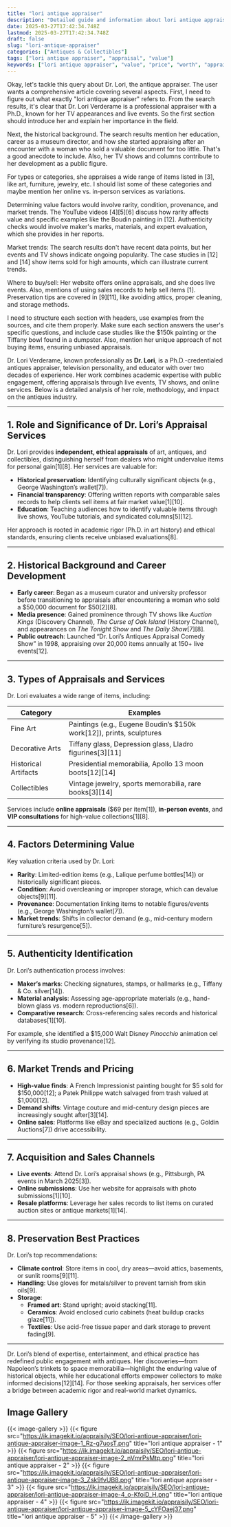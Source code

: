 ```yaml
---
title: "lori antique appraiser"
description: "Detailed guide and information about lori antique appraiser"
date: 2025-03-27T17:42:34.748Z
lastmod: 2025-03-27T17:42:34.748Z
draft: false
slug: "lori-antique-appraiser"
categories: ["Antiques & Collectibles"]
tags: ["lori antique appraiser", "appraisal", "value"]
keywords: ["lori antique appraiser", "value", "price", "worth", "appraisal"]
---
```


<think>
Okay, let's tackle this query about Dr. Lori, the antique appraiser. The user wants a comprehensive article covering several aspects. First, I need to figure out what exactly "lori antique appraiser" refers to. From the search results, it's clear that Dr. Lori Verderame is a professional appraiser with a Ph.D., known for her TV appearances and live events. So the first section should introduce her and explain her importance in the field.

Next, the historical background. The search results mention her education, career as a museum director, and how she started appraising after an encounter with a woman who sold a valuable document for too little. That's a good anecdote to include. Also, her TV shows and columns contribute to her development as a public figure.

For types or categories, she appraises a wide range of items listed in [3], like art, furniture, jewelry, etc. I should list some of these categories and maybe mention her online vs. in-person services as variations.

Determining value factors would involve rarity, condition, provenance, and market trends. The YouTube videos [4][5][6] discuss how rarity affects value and specific examples like the Boudin painting in [12]. Authenticity checks would involve maker's marks, materials, and expert evaluation, which she provides in her reports.

Market trends: The search results don't have recent data points, but her events and TV shows indicate ongoing popularity. The case studies in [12] and [14] show items sold for high amounts, which can illustrate current trends.

Where to buy/sell: Her website offers online appraisals, and she does live events. Also, mentions of using sales records to help sell items [1]. Preservation tips are covered in [9][11], like avoiding attics, proper cleaning, and storage methods.

I need to structure each section with headers, use examples from the sources, and cite them properly. Make sure each section answers the user's specific questions, and include case studies like the $150k painting or the Tiffany bowl found in a dumpster. Also, mention her unique approach of not buying items, ensuring unbiased appraisals.
</think>

Dr. Lori Verderame, known professionally as **Dr. Lori**, is a Ph.D.-credentialed antiques appraiser, television personality, and educator with over two decades of experience. Her work combines academic expertise with public engagement, offering appraisals through live events, TV shows, and online services. Below is a detailed analysis of her role, methodology, and impact on the antiques industry.

---

## 1. Role and Significance of Dr. Lori’s Appraisal Services  
Dr. Lori provides **independent, ethical appraisals** of art, antiques, and collectibles, distinguishing herself from dealers who might undervalue items for personal gain[1][8]. Her services are valuable for:  
- **Historical preservation**: Identifying culturally significant objects (e.g., George Washington’s wallet[7]).  
- **Financial transparency**: Offering written reports with comparable sales records to help clients sell items at fair market value[1][10].  
- **Education**: Teaching audiences how to identify valuable items through live shows, YouTube tutorials, and syndicated columns[5][12].  

Her approach is rooted in academic rigor (Ph.D. in art history) and ethical standards, ensuring clients receive unbiased evaluations[8].

---

## 2. Historical Background and Career Development  
- **Early career**: Began as a museum curator and university professor before transitioning to appraisals after encountering a woman who sold a $50,000 document for $50[2][8].  
- **Media presence**: Gained prominence through TV shows like *Auction Kings* (Discovery Channel), *The Curse of Oak Island* (History Channel), and appearances on *The Tonight Show* and *The Daily Show*[7][8].  
- **Public outreach**: Launched “Dr. Lori’s Antiques Appraisal Comedy Show” in 1998, appraising over 20,000 items annually at 150+ live events[12].  

---

## 3. Types of Appraisals and Services  
Dr. Lori evaluates a wide range of items, including:  

| **Category**              | **Examples**                                  |  
|---------------------------|-----------------------------------------------|  
| Fine Art                  | Paintings (e.g., Eugene Boudin’s $150k work[12]), prints, sculptures |  
| Decorative Arts           | Tiffany glass, Depression glass, Lladro figurines[3][11] |  
| Historical Artifacts      | Presidential memorabilia, Apollo 13 moon boots[12][14] |  
| Collectibles              | Vintage jewelry, sports memorabilia, rare books[3][14] |  

Services include **online appraisals** ($69 per item[1]), **in-person events**, and **VIP consultations** for high-value collections[1][8].  

---

## 4. Factors Determining Value  
Key valuation criteria used by Dr. Lori:  
- **Rarity**: Limited-edition items (e.g., Lalique perfume bottles[14]) or historically significant pieces.  
- **Condition**: Avoid overcleaning or improper storage, which can devalue objects[9][11].  
- **Provenance**: Documentation linking items to notable figures/events (e.g., George Washington’s wallet[7]).  
- **Market trends**: Shifts in collector demand (e.g., mid-century modern furniture’s resurgence[5]).  

---

## 5. Authenticity Identification  
Dr. Lori’s authentication process involves:  
- **Maker’s marks**: Checking signatures, stamps, or hallmarks (e.g., Tiffany & Co. silver[14]).  
- **Material analysis**: Assessing age-appropriate materials (e.g., hand-blown glass vs. modern reproductions[6]).  
- **Comparative research**: Cross-referencing sales records and historical databases[1][10].  

For example, she identified a $15,000 Walt Disney *Pinocchio* animation cel by verifying its studio provenance[12].  

---

## 6. Market Trends and Pricing  
- **High-value finds**: A French Impressionist painting bought for $5 sold for $150,000[12]; a Patek Philippe watch salvaged from trash valued at $1,000[12].  
- **Demand shifts**: Vintage couture and mid-century design pieces are increasingly sought after[3][14].  
- **Online sales**: Platforms like eBay and specialized auctions (e.g., Goldin Auctions[7]) drive accessibility.  

---

## 7. Acquisition and Sales Channels  
- **Live events**: Attend Dr. Lori’s appraisal shows (e.g., Pittsburgh, PA events in March 2025[3]).  
- **Online submissions**: Use her website for appraisals with photo submissions[1][10].  
- **Resale platforms**: Leverage her sales records to list items on curated auction sites or antique markets[1][14].  

---

## 8. Preservation Best Practices  
Dr. Lori’s top recommendations:  
- **Climate control**: Store items in cool, dry areas—avoid attics, basements, or sunlit rooms[9][11].  
- **Handling**: Use gloves for metals/silver to prevent tarnish from skin oils[9].  
- **Storage**:  
  - **Framed art**: Stand upright; avoid stacking[11].  
  - **Ceramics**: Avoid enclosed curio cabinets (heat buildup cracks glaze[11]).  
  - **Textiles**: Use acid-free tissue paper and dark storage to prevent fading[9].  

---

Dr. Lori’s blend of expertise, entertainment, and ethical practice has redefined public engagement with antiques. Her discoveries—from Napoleon’s trinkets to space memorabilia—highlight the enduring value of historical objects, while her educational efforts empower collectors to make informed decisions[12][14]. For those seeking appraisals, her services offer a bridge between academic rigor and real-world market dynamics.


## Image Gallery

{{< image-gallery >}}
  {{< figure src="https://ik.imagekit.io/appraisily/SEO/lori-antique-appraiser/lori-antique-appraiser-image-1_Rz-g7uosT.png" title="lori antique appraiser - 1" >}}
  {{< figure src="https://ik.imagekit.io/appraisily/SEO/lori-antique-appraiser/lori-antique-appraiser-image-2_nVmrPsMtp.png" title="lori antique appraiser - 2" >}}
  {{< figure src="https://ik.imagekit.io/appraisily/SEO/lori-antique-appraiser/lori-antique-appraiser-image-3_Zsk9fvUB8.png" title="lori antique appraiser - 3" >}}
  {{< figure src="https://ik.imagekit.io/appraisily/SEO/lori-antique-appraiser/lori-antique-appraiser-image-4_o-KfoiD_H.png" title="lori antique appraiser - 4" >}}
  {{< figure src="https://ik.imagekit.io/appraisily/SEO/lori-antique-appraiser/lori-antique-appraiser-image-5_cYFOaej37.png" title="lori antique appraiser - 5" >}}
{{< /image-gallery >}}

